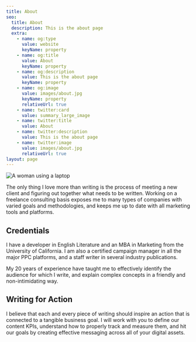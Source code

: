 ```yaml
---
title: About
seo:
  title: About
  description: This is the about page
  extra:
    - name: og:type
      value: website
      keyName: property
    - name: og:title
      value: About
      keyName: property
    - name: og:description
      value: This is the about page
      keyName: property
    - name: og:image
      value: images/about.jpg
      keyName: property
      relativeUrl: true
    - name: twitter:card
      value: summary_large_image
    - name: twitter:title
      value: About
    - name: twitter:description
      value: This is the about page
    - name: twitter:image
      value: images/about.jpg
      relativeUrl: true
layout: page
---
```


![A woman using a laptop](/images/about.jpg)

The only thing I love more than writing is the process of meeting a new client and figuring out together what needs to be written. Working on a freelance consulting basis exposes me to many types of companies with varied goals and methodologies, and keeps me up to date with all marketing tools and platforms.

## Credentials

I have a developer in English Literature and an MBA in Marketing from the University of California. I am also a certified campaign manager in all the major PPC platforms, and a staff writer in several industry publications.

My 20 years of experience have taught me to effectively identify the audience for which I write, and explain complex concepts in a friendly and non-intimidating way.



## Writing for Action

I believe that each and every piece of writing should inspire an action that is connected to a tangible business goal. I will work with you to define our content KPIs, understand how to properly track and measure them, and hit our goals by creating effective messaging across all of your digital assets.